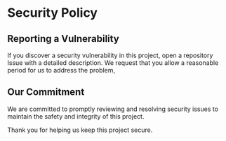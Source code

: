 # Security Policy

## Reporting a Vulnerability

If you discover a security vulnerability in this project, open a repository Issue with a detailed description. We request that you allow a reasonable period for us to address the problem,

## Our Commitment
We are committed to promptly reviewing and resolving security issues to maintain the safety and integrity of this project.

Thank you for helping us keep this project secure.
